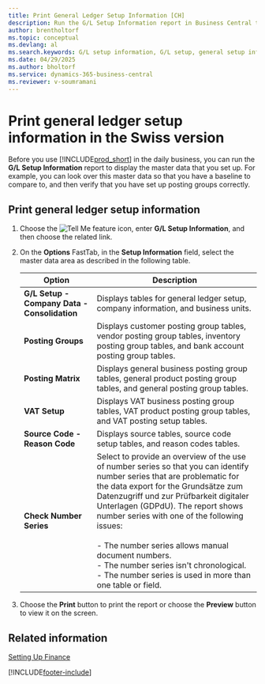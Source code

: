 ```yaml
---
title: Print General Ledger Setup Information [CH]
description: Run the G/L Setup Information report in Business Central to review and verify the master data you configured before starting daily operations.
author: brentholtorf
ms.topic: conceptual
ms.devlang: al
ms.search.keywords: G/L setup information, G/L setup, general setup information, Swiss version
ms.date: 04/29/2025
ms.author: bholtorf
ms.service: dynamics-365-business-central
ms.reviewer: v-soumramani
---
```


# Print general ledger setup information in the Swiss version

Before you use [!INCLUDE[prod_short](../../includes/prod_short.md)] in the daily business, you can run the **G/L Setup Information** report to display the master data that you set up. For example, you can look over this master data so that you have a baseline to compare to, and then verify that you have set up posting groups correctly.  

## Print general ledger setup information  

1. Choose the ![Tell Me feature](../../media/ui-search/search_small.png "Tell me what you want to do") icon, enter **G/L Setup Information**, and then choose the related link.  
1. On the **Options** FastTab, in the **Setup Information** field, select the master data area as described in the following table.  

    |Option|Description|  
    |-------------------------------------|---------------------------------------|  
    |**G/L Setup - Company Data - Consolidation**|Displays tables for general ledger setup, company information, and business units.|  
    |**Posting Groups**|Displays customer posting group tables, vendor posting group tables, inventory posting group tables, and bank account posting group tables.|  
    |**Posting Matrix**|Displays general business posting group tables, general product posting group tables, and general posting group tables.|  
    |**VAT Setup**|Displays VAT business posting group tables, VAT product posting group tables, and VAT posting setup tables.|  
    |**Source Code - Reason Code**|Displays source tables, source code setup tables, and reason codes tables.|  
    |**Check Number Series**|Select to provide an overview of the use of number series so that you can identify number series that are problematic for the data export for the Grundsätze zum Datenzugriff und zur Prüfbarkeit digitaler Unterlagen (GDPdU). The report shows number series with one of the following issues:<br><br/>- The number series allows manual document numbers.<br/>- The number series isn't chronological.<br/>- The number series is used in more than one table or field.|  

1. Choose the **Print** button to print the report or choose the **Preview** button to view it on the screen.  

## Related information

[Setting Up Finance](../../finance-setup-finance.md)

[!INCLUDE[footer-include](../../includes/footer-banner.md)]
